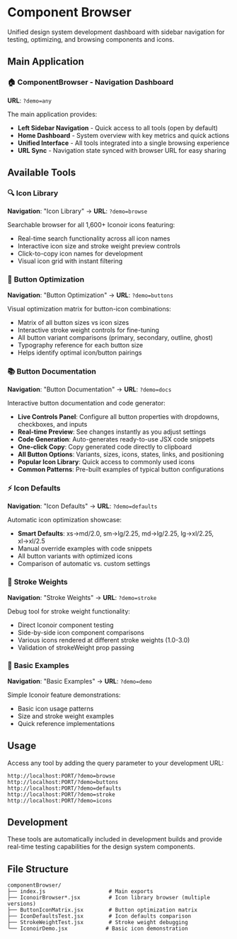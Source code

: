 # Component Browser

Unified design system development dashboard with sidebar navigation for testing, optimizing, and browsing components and icons.

## Main Application

### 🏠 **ComponentBrowser** - Navigation Dashboard
**URL**: `?demo=any` 

The main application provides:
- **Left Sidebar Navigation** - Quick access to all tools (open by default)
- **Home Dashboard** - System overview with key metrics and quick actions
- **Unified Interface** - All tools integrated into a single browsing experience
- **URL Sync** - Navigation state synced with browser URL for easy sharing

## Available Tools

### 🔍 **Icon Library** 
**Navigation**: "Icon Library" → **URL**: `?demo=browse`

Searchable browser for all 1,600+ Iconoir icons featuring:
- Real-time search functionality across all icon names
- Interactive icon size and stroke weight preview controls
- Click-to-copy icon names for development
- Visual icon grid with instant filtering

### 🎯 **Button Optimization**
**Navigation**: "Button Optimization" → **URL**: `?demo=buttons`

Visual optimization matrix for button-icon combinations:
- Matrix of all button sizes vs icon sizes
- Interactive stroke weight controls for fine-tuning
- All button variant comparisons (primary, secondary, outline, ghost)
- Typography reference for each button size
- Helps identify optimal icon/button pairings

### 📚 **Button Documentation**
**Navigation**: "Button Documentation" → **URL**: `?demo=docs`

Interactive button documentation and code generator:
- **Live Controls Panel**: Configure all button properties with dropdowns, checkboxes, and inputs
- **Real-time Preview**: See changes instantly as you adjust settings
- **Code Generation**: Auto-generates ready-to-use JSX code snippets
- **One-click Copy**: Copy generated code directly to clipboard
- **All Button Options**: Variants, sizes, icons, states, links, and positioning
- **Popular Icon Library**: Quick access to commonly used icons
- **Common Patterns**: Pre-built examples of typical button configurations

### ⚡ **Icon Defaults**
**Navigation**: "Icon Defaults" → **URL**: `?demo=defaults`

Automatic icon optimization showcase:
- **Smart Defaults**: xs→md/2.0, sm→lg/2.25, md→lg/2.25, lg→xl/2.25, xl→xl/2.5
- Manual override examples with code snippets
- All button variants with optimized icons
- Comparison of automatic vs. custom settings

### 🎨 **Stroke Weights**
**Navigation**: "Stroke Weights" → **URL**: `?demo=stroke`

Debug tool for stroke weight functionality:
- Direct Iconoir component testing
- Side-by-side icon component comparisons
- Various icons rendered at different stroke weights (1.0-3.0)
- Validation of strokeWeight prop passing

### 🚀 **Basic Examples**
**Navigation**: "Basic Examples" → **URL**: `?demo=demo`

Simple Iconoir feature demonstrations:
- Basic icon usage patterns
- Size and stroke weight examples
- Quick reference implementations

## Usage

Access any tool by adding the query parameter to your development URL:

```
http://localhost:PORT/?demo=browse
http://localhost:PORT/?demo=buttons
http://localhost:PORT/?demo=defaults
http://localhost:PORT/?demo=stroke
http://localhost:PORT/?demo=icons
```

## Development

These tools are automatically included in development builds and provide real-time testing capabilities for the design system components.

## File Structure

```
componentBrowser/
├── index.js                    # Main exports
├── IconoirBrowser*.jsx         # Icon library browser (multiple versions)
├── ButtonIconMatrix.jsx        # Button optimization matrix
├── IconDefaultsTest.jsx        # Icon defaults comparison
├── StrokeWeightTest.jsx        # Stroke weight debugging
└── IconoirDemo.jsx            # Basic icon demonstration
```
